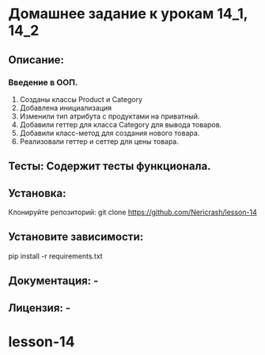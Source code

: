 # Домашнее задание к урокам 14_1, 14_2 
## Описание: 
### Введение в ООП. 
1. Созданы классы Product и Category
2. Добавлена инициализация
3. Изменили тип атрибута с продуктами на приватный.
4. Добавили геттер для класса Category для вывода товаров.
5. Добавили класс-метод для создания нового товара.
6. Реализовали геттер и сеттер для цены товара.
## Тесты: Содержит тесты функционала.
## Установка:
Клонируйте репозиторий: git clone https://github.com/Nericrash/lesson-14
## Установите зависимости:
pip install -r requirements.txt
## Документация: - 
## Лицензия: - 
# lesson-14